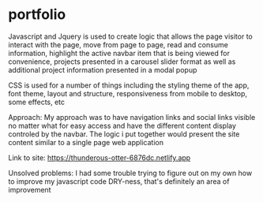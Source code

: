 # portfolio
Javascript and Jquery is used to create logic that allows the page visitor to interact with the page, move from page to page, read and consume information, highlight the active navbar item that is being viewed for convenience, projects presented in a carousel slider format as well as additional project information presented in a modal popup

CSS is used for a number of things including the styling theme of the app, font theme, layout and structure, responsiveness from mobile to desktop, some effects, etc

Approach: My approach was to have navigation links and social links visible no matter what for easy access and have the different content display controled by the navbar. The logic i put together would present the site content similar to a single page web application

Link to site: https://thunderous-otter-6876dc.netlify.app

Unsolved problems: I had some trouble trying to figure out on my own how to improve my javascript code DRY-ness, that's definitely an area of improvement